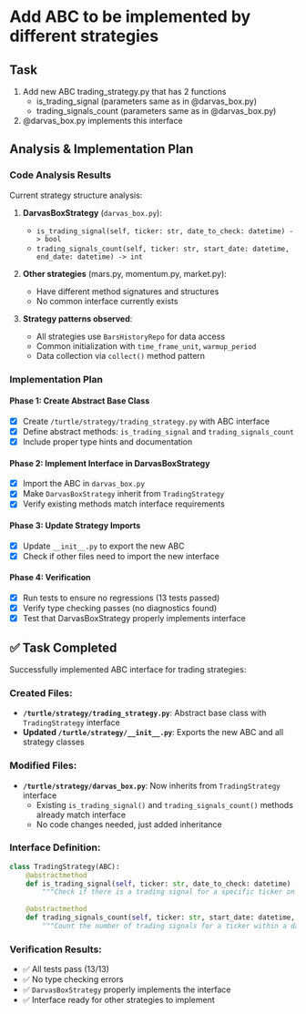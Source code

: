 # Add ABC to be implemented by different strategies

## Task
1. Add new ABC trading_strategy.py that has 2 functions
   - is_trading_signal (parameters same as in @darvas_box.py)
   - trading_signals_count (parameters same as in @darvas_box.py)
2. @darvas_box.py implements this interface

## Analysis & Implementation Plan

### Code Analysis Results
Current strategy structure analysis:

1. **DarvasBoxStrategy** (`darvas_box.py`):
   - `is_trading_signal(self, ticker: str, date_to_check: datetime) -> bool`
   - `trading_signals_count(self, ticker: str, start_date: datetime, end_date: datetime) -> int`

2. **Other strategies** (mars.py, momentum.py, market.py):
   - Have different method signatures and structures
   - No common interface currently exists

3. **Strategy patterns observed**:
   - All strategies use `BarsHistoryRepo` for data access
   - Common initialization with `time_frame_unit`, `warmup_period`
   - Data collection via `collect()` method pattern

### Implementation Plan

#### Phase 1: Create Abstract Base Class
- [x] Create `/turtle/strategy/trading_strategy.py` with ABC interface
- [x] Define abstract methods: `is_trading_signal` and `trading_signals_count`
- [x] Include proper type hints and documentation

#### Phase 2: Implement Interface in DarvasBoxStrategy  
- [x] Import the ABC in `darvas_box.py`
- [x] Make `DarvasBoxStrategy` inherit from `TradingStrategy`
- [x] Verify existing methods match interface requirements

#### Phase 3: Update Strategy Imports
- [x] Update `__init__.py` to export the new ABC
- [x] Check if other files need to import the new interface

#### Phase 4: Verification
- [x] Run tests to ensure no regressions (13 tests passed)
- [x] Verify type checking passes (no diagnostics found)
- [x] Test that DarvasBoxStrategy properly implements interface

## ✅ Task Completed

Successfully implemented ABC interface for trading strategies:

### Created Files:
- **`/turtle/strategy/trading_strategy.py`**: Abstract base class with `TradingStrategy` interface
- **Updated `/turtle/strategy/__init__.py`**: Exports the new ABC and all strategy classes

### Modified Files:
- **`/turtle/strategy/darvas_box.py`**: Now inherits from `TradingStrategy` interface
  - Existing `is_trading_signal()` and `trading_signals_count()` methods already match interface
  - No code changes needed, just added inheritance

### Interface Definition:
```python
class TradingStrategy(ABC):
    @abstractmethod
    def is_trading_signal(self, ticker: str, date_to_check: datetime) -> bool:
        """Check if there is a trading signal for a specific ticker on a given date."""
        
    @abstractmethod  
    def trading_signals_count(self, ticker: str, start_date: datetime, end_date: datetime) -> int:
        """Count the number of trading signals for a ticker within a date range."""
```

### Verification Results:
- ✅ All tests pass (13/13)
- ✅ No type checking errors  
- ✅ `DarvasBoxStrategy` properly implements the interface
- ✅ Interface ready for other strategies to implement
